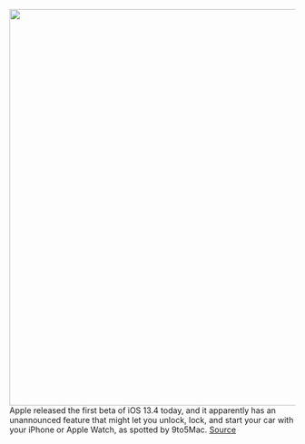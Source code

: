 <img src='https://cdn.vox-cdn.com/thumbor/fRELdrqTUPsI6O0LNbTkxdza0ZA=/0x0:2040x1360/1200x800/filters:focal(609x556:935x882)/cdn.vox-cdn.com/uploads/chorus_image/image/66258739/dseifert_190620_3494_5292.0.jpg' width='700px' /><br/>
Apple released the first beta of iOS 13.4 today, and it apparently has an unannounced feature that might let you unlock, lock, and start your car with your iPhone or Apple Watch, as spotted by 9to5Mac.
<a href='https://www.theverge.com/2020/2/5/21125384/apple-carkey-unlock-car-iphone-apple-watch-digital-key-ios-13-4'> Source <a/>